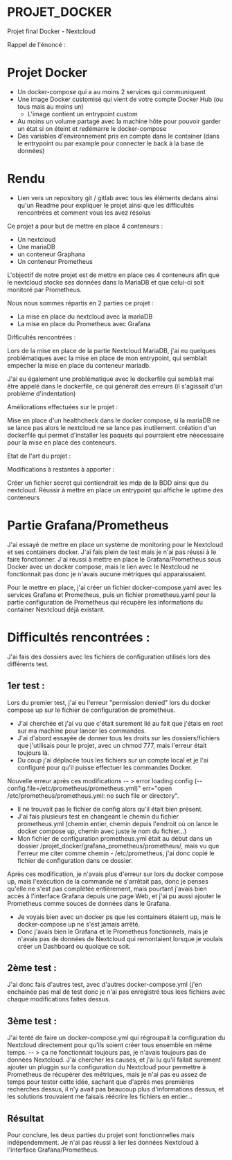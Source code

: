 # PROJET_DOCKER
Projet final Docker - Nextcloud 


Rappel de l'énoncé : 

# Projet Docker
- Un docker-compose qui a au moins 2 services qui communiquent
- Une image Docker customisé qui vient de votre compte Docker Hub (ou tous mais au moins un)
    - L'image contient un entrypoint custom
- Au moins un volume partagé avec la machine hôte pour pouvoir garder un état si on éteint et redémarre le docker-compose
- Des variables d'environnement pris en compte dans le container (dans le entrypoint ou par example pour connecter le back à la base de données)

# Rendu 

- Lien vers un repository git / gitlab avec tous les éléments dedans ainsi qu'un Readme pour expliquer le projet ainsi que les difficultés rencontrées et comment vous les avez résolus


Ce projet a pour but de mettre en place 4 conteneurs :

- Un nextcloud 
- Une mariaDB
- un conteneur Graphana
- Un conteneur Prometheus

L'objectif de notre projet est de mettre en place ces 4 conteneurs afin que le nextcloud stocke ses données dans la MariaDB et que celui-ci soit monitoré par Prometheus.

Nous nous sommes répartis en 2 parties ce projet :

- La mise en place du nextcloud avec la mariaDB
- La mise en place du Prometheus avec Grafana

Difficultés rencontrées : 

Lors de la mise en place de la partie Nextcloud MariaDB, j'ai eu quelques problématiques avec la mise en place de mon entrypoint, qui semblait empecher la mise en place du conteneur mariadb.

J'ai eu également une problématique avec le dockerfile qui semblait mal être appelé dans le dockerfile, ce qui générait des erreurs (il s'agissait d'un problème d'indentation)


Améliorations effectuées sur le projet : 

Mise en place d'un healthcheck dans le docker compose, si la mariaDB ne se lance pas alors le nextcloud ne se lance pas inutilement.
création d'un dockerfile qui permet d'installer les paquets qui pourraient etre néecessaire pour la mise en place des conteneurs.


Etat de l'art du projet : 


Modifications à restantes à apporter : 

Créer un fichier secret qui contiendrait les mdp de la BDD ainsi que du nextcloud.
Réussir à mettre en place un entrypoint qui affiche le uptime des conteneurs 


# Partie Grafana/Prometheus

J'ai essayé de mettre en place un système de monitoring pour le Nextcloud et ses containers docker. 
J'ai fais plein de test mais je n'ai pas réussi à le faire fonctionner.
J'ai réussi à mettre en place le Grafana/Prometheus sous Docker avec un docker compose, mais le lien avec le Nextcloud ne fonctionnait pas donc je n'avais aucune métriques qui apparaissaient. 

Pour le mettre en place, j'ai créer un fichier docker-compose.yaml avec les services Grafana et Prometheus, puis un fichier prometheus.yaml pour la partie configuration de Prometheus qui récupère les informations du container Nextcloud déjà existant. 

# Difficultés rencontrées : 

J'ai fais des dossiers avec les fichiers de configuration utilisés lors des différents test. 

## 1er test : 
Lors du premier test, j'ai eu l'erreur "permission denied" lors du docker compose up sur le fichier de configuration de prometheus.
- J'ai cherchée et j'ai vu que c'était surement lié au fait que j'étais en root sur ma machine pour lancer les commandes.
- J'ai d'abord essayée de donner tous les droits sur les dossiers/fichiers que j'utilisais pour le projet, avec un chmod 777, mais l'erreur était toujours là.
- Du coup j'ai déplacée tous les fichiers sur un compte local et je l'ai configuré pour qu'il puisse effectuer les commandes Docker. 

Nouvelle erreur après ces modifications -- > error loading config (--config.file=/etc/prometheus/prometheus.yml)" err="open /etc/prometheus/prometheus.yml: no such file or directory". 
- Il ne trouvait pas le fichier de config alors qu'il était bien présent. 
- J'ai fais plusieurs test en changeant le chemin du fichier prometheus.yml (chemin entier, chemin depuis l'endroit où on lance le docker compose up, chemin avec juste le nom du fichier...) 
- Mon fichier de configuration prometheus.yml était au début dans un dossier /projet_docker/grafana_prometheus/prometheus/, mais vu que l'erreur me citer comme chemin - /etc/prometheus, j'ai donc copié le fichier de configuration dans ce dossier. 

Après ces modification, je n'avais plus d'erreur sur lors du docker compose up, mais l'exécution de la commande ne s'arrêtait pas, donc je penses qu'elle ne s'est pas complétée entièrement, mais pourtant j'avais bien accès à l'interface Grafana depuis une page Web, et j'ai pu aussi ajouter le Prometheus comme souces de données dans le Grafana. 
- Je voyais bien avec un docker ps que les containers étaient up, mais le docker-compose up ne s'est jamais arrêté. 
- Donc j'avais bien le Grafana et le Prometheus fonctionnels, mais je n'avais pas de données de Nextcloud qui remontaient lorsque je voulais créer un Dashboard ou quoique ce soit. 

## 2ème test : 
J'ai donc fais d'autres test, avec d'autres docker-compose.yml (j'en enchainée pas mal de test donc je n'ai pas enregistré tous lees fichiers avec chaque modifications faites dessus. 

## 3ème test : 
J'ai tenté de faire un docker-compose.yml qui régroupait la configuration du Nextcloud directement pour qu'ils soient créer tous ensemble en même temps. 
-- > ça ne fonctionnait toujours pas, je n'avais toujours pas de données Nextcloud. 
J'ai chercher les causes, et j'ai lu qu'il fallait surement ajouter un pluggin sur la configuration du Nextcloud pour permettre à Prometheus de récupérer des métriques, mais je n'ai pas eu assez de temps pour tester cette idée, sachant que d'après mes premières recherches dessus, il n'y avait pas beaucoup plus d'informations dessus, et les solutions trouvaient me faisais réécrire les fichiers en entier... 


## Résultat 

Pour conclure, les deux parties du projet sont fonctionnelles mais indépendemment.
Je n'ai pas réussi à lier les données Nextcloud à l'interface Grafana/Prometheus.  


